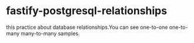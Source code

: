 # fastify-postgresql-relationships

this practice about database relationships.You can see one-to-one one-to-many many-to-many samples.
